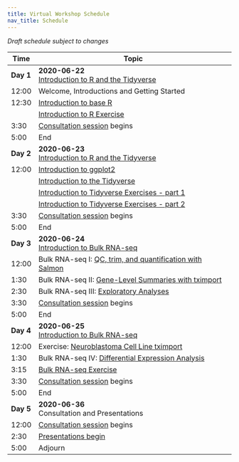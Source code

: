 ```yaml
---
title: Virtual Workshop Schedule
nav_title: Schedule
---
```


<!--See an example from a past virtual workshop here: https://github.com/AlexsLemonade/2020-may-training/wiki/Schedule --> 

*Draft schedule subject to changes*

| Time        | Topic                                          |
|-------------|------------------------------------------------|
| **Day 1**   | **2020-06-22** <br> [Introduction to R and the Tidyverse](https://github.com/AlexsLemonade/training-modules/blob/{{site.release_tag}}/intro-to-R-tidyverse/README.md)                      
| 12:00       | Welcome, Introductions and Getting Started  |
| 12:30       | [Introduction to base R](https://htmlpreview.github.io/?https://github.com/AlexsLemonade/training-modules/blob/{{site.release_tag}}/intro-to-R-tidyverse/01-intro_to_base_R.nb.html) |
|             | [Introduction to R Exercise](https://github.com/AlexsLemonade/training-modules/blob/{{site.release_tag}}/intro-to-R-tidyverse/04a-intro_to_R_exercise.Rmd)
| 3:30 		 | [Consultation session](workshop-structure.md#consultation-sessions) begins |
| 5:00        | End             |
| **Day 2**   | **2020-06-23** <br> [Introduction to R and the Tidyverse](https://github.com/AlexsLemonade/training-modules/blob/{{site.release_tag}}/intro-to-R-tidyverse/README.md)      |
| 12:00      | [Introduction to ggplot2](https://htmlpreview.github.io/?https://github.com/AlexsLemonade/training-modules/blob/{{site.release_tag}}/intro-to-R-tidyverse/02-intro_to_ggplot2.nb.html) |
|             | [Introduction to the Tidyverse](https://htmlpreview.github.io/?https://github.com/AlexsLemonade/training-modules/blob/{{site.release_tag}}/intro-to-R-tidyverse/03-intro_to_tidyverse.nb.html) |
|             | [Introduction to Tidyverse Exercises - part 1](https://github.com/AlexsLemonade/training-modules/blob/{{site.release_tag}}/intro-to-R-tidyverse/04b-intro_to_tidyverse_exercise-part-1.Rmd) |
|             | [Introduction to Tidyverse Exercises - part 2](https://github.com/AlexsLemonade/training-modules/blob/{{site.release_tag}}/intro-to-R-tidyverse/04c-intro_to_tidyverse_exercise-part-2.Rmd) |
| 3:30        | [Consultation session](workshop-structure.md#consultation-sessions) begins |
| 5:00        | End             |
| **Day 3**   | **2020-06-24** <br> [Introduction to Bulk RNA-seq](https://github.com/AlexsLemonade/training-modules/blob/{{site.release_tag}}/RNA-seq/README.md) |    
| 12:00       | Bulk RNA-seq I: [QC, trim, and quantification with Salmon](https://github.com/AlexsLemonade/training-modules/blob/{{site.release_tag}}/RNA-seq/01-qc_trim_quant.md)            |
| 1:30       | Bulk RNA-seq II: [Gene-Level Summaries with tximport](https://htmlpreview.github.io/?https://github.com/AlexsLemonade/training-modules/blob/{{site.release_tag}}/RNA-seq/02-gastric_cancer_tximport.nb.html) |
| 2:30        | Bulk RNA-seq III: [Exploratory Analyses](https://htmlpreview.github.io/?https://github.com/AlexsLemonade/training-modules/blob/{{site.release_tag}}/RNA-seq/03-gastric_cancer_exploratory.nb.html) |   
| 3:30        | [Consultation session](workshop-structure.md#consultation-sessions) begins |
| 5:00        | End             |        
| **Day 4**   | **2020-06-25** <br> [Introduction to Bulk RNA-seq](https://github.com/AlexsLemonade/training-modules/blob/{{site.release_tag}}/RNA-seq/README.md) | 
| 12:00       | Exercise: [Neuroblastoma Cell Line tximport](https://github.com/AlexsLemonade/training-modules/blob/{{site.release_tag}}/RNA-seq/04-nb_cell_line_tximport.md) |
| 1:30        | Bulk RNA-seq IV: [Differential Expression Analysis](https://htmlpreview.github.io/?https://github.com/AlexsLemonade/training-modules/blob/{{site.release_tag}}/RNA-seq/05-nb_cell_line_DESeq2.nb.html)               |
| 3:15        | [Bulk RNA-seq Exercise](https://github.com/AlexsLemonade/training-modules/blob/{{site.release_tag}}/RNA-seq/06-bulk_rnaseq_exercise.Rmd) |
| 3:30        | [Consultation session](workshop-structure.md#consultation-sessions) begins |
| 5:00        | End             |
| **Day 5**   | **2020-06-36** <br> Consultation and Presentations |
| 12:00       | [Consultation session](workshop-structure.md#consultation-sessions) begins |
| 2:30        | [Presentations begin](workshop-structure.md#presentations) |
| 5:00        | Adjourn   |
